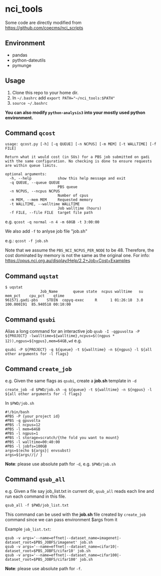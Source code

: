 # nci_tools
Some code are directly modified from https://github.com/coecms/nci_scripts

## Environment
* pandas
* python-dateutils
* pymunge

## Usage
1. Clone this repo to your home dir.
2. In `~/.bashrc` add `export PATH="~/nci_tools:$PATH"`
3. `source ~/.bashrc`

**You can also modify `python-analysis3` into your mostly used python environment.**

## Command `qcost`
```
usage: qcost.py [-h] [-q QUEUE] [-n NCPUS] [-m MEM] [-t WALLTIME] [-f FILE]

Return what it would cost (in SUs) for a PBS job submitted on gadi with the same configuration. No checking is done to ensure requests are within queue limits.

optional arguments:
  -h, --help            show this help message and exit
  -q QUEUE, --queue QUEUE
                        PBS queue
  -n NCPUS, --ncpus NCPUS
                        Number of cpus
  -m MEM, --mem MEM     Requested memory
  -t WALLTIME, --walltime WALLTIME
                        Job walltime (hours)
  -f FILE, --file FILE  target file path

```
e.g. `qcost -q normal -n 4 -m 60GB -t 3:00:00`

We also add `-f` to anlyse job file "job.sh"

e.g.: `qcost -f job.sh`

Note that we assume the `PBS_NCI_NCPUS_PER_NODE` to be 48. Therefore, the cost dominated by memory is not the same as the original one. For info: https://opus.nci.org.au/display/Help/2.2+Job+Cost+Examples

## Command `uqstat`
```
$ uqstat
                Job_Name       queue state  ncpus walltime   su     mem_pct    cpu_pct    qtime
961571.gadi-pbs    STDIN  copyq-exec     R      1 01:26:18  3.0  100.000191  85.940518 00:10:00
```

## Command `qsubi`
Alias a long command for an interactive job `qsub -I -qgpuvolta -P ${PROJECT} -lwalltime=${walltime},ncpus=$((ngpus * 12)),ngpus=${ngpus},mem=64GB,wd`
e.g.
```
qsubi -P ${PROJECT} -q ${queue} -t ${walltime} -n ${ngpus} -l ${all other arguments for -l flags}
```

## Command `create_job`

e.g. Given the same flags as `qsubi`, create a **job.sh** template in `-d`
```
create_job -d $PWD/job.sh -q ${queue} -t ${walltime} -n ${ngpus} -l ${all other arguments for -l flags}
```
In `$PWD/job.sh`
```
#!/bin/bash
#PBS -P {your project id}
#PBS -q gpuvolta
#PBS -l ncpus=12
#PBS -l mem=64GB
#PBS -l ngpus=1
#PBS -l storage=scratch/{the fold you want to mount}
#PBS -l walltime=00:40:00
#PBS -l jobfs=100GB
args=$(echo ${args}| envsubst)
args=${args//|/ }
```
**Note**: please use absolute path for `-d`, e.g. `$PWD/job.sh`

## Command `qsub_all`

e.g. Given a file say job_list.txt in current dir, `qsub_all` reads each line and run each command in this file.
```
qsub_all -f $PWD/job_list.txt
```

This command can be used with the **job.sh** file created by `create_job` command since we can pass environment $args from it

Example `job_list.txt`:
```
qsub -v args='--name=effnet|--dataset_name=imagenet|-dataset_root=$PBS_JOBFS/imagenet' job.sh
qsub -v args='--name=effnet|--dataset_name=cifar10|-dataset_root=$PBS_JOBFS/cifar10' job.sh
qsub -v args='--name=effnet|--dataset_name=cifar100|-dataset_root=$PBS_JOBFS/cifar100' job.sh
```


**Note**: please use absolute path for `-f`.


